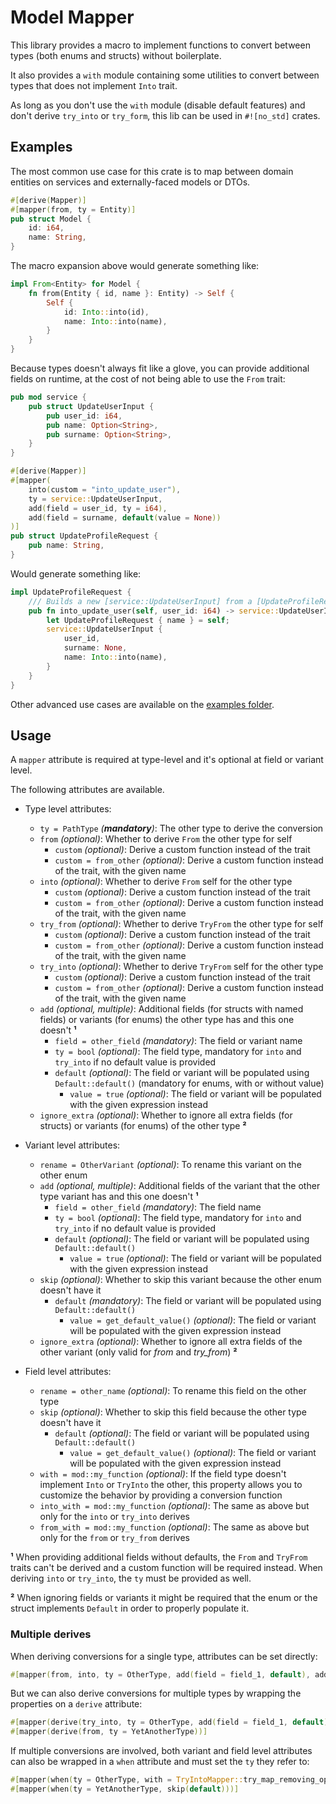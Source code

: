 # Model Mapper

This library provides a macro to implement functions to convert between types (both enums and structs) without boilerplate.

It also provides a `with` module containing some utilities to convert between types that does not implement `Into` trait.

As long as you don't use the `with` module (disable default features) and don't derive `try_into` or `try_form`, this
lib can be used in `#![no_std]` crates.

## Examples

The most common use case for this crate is to map between domain entities on services and externally-faced models or DTOs.

```rs
#[derive(Mapper)]
#[mapper(from, ty = Entity)]
pub struct Model {
    id: i64,
    name: String,
}
```

The macro expansion above would generate something like:

```rs
impl From<Entity> for Model {
    fn from(Entity { id, name }: Entity) -> Self {
        Self {
            id: Into::into(id),
            name: Into::into(name),
        }
    }
}
```

Because types doesn't always fit like a glove, you can provide additional fields on runtime, at the cost of not being
able to use the `From` trait:

```rs
pub mod service {
    pub struct UpdateUserInput {
        pub user_id: i64,
        pub name: Option<String>,
        pub surname: Option<String>,
    }
}

#[derive(Mapper)]
#[mapper(
    into(custom = "into_update_user"),
    ty = service::UpdateUserInput,
    add(field = user_id, ty = i64),
    add(field = surname, default(value = None))
)]
pub struct UpdateProfileRequest {
    pub name: String,
}
```

Would generate something like:

```rs
impl UpdateProfileRequest {
    /// Builds a new [service::UpdateUserInput] from a [UpdateProfileRequest]
    pub fn into_update_user(self, user_id: i64) -> service::UpdateUserInput {
        let UpdateProfileRequest { name } = self;
        service::UpdateUserInput {
            user_id,
            surname: None,
            name: Into::into(name),
        }
    }
}
```

Other advanced use cases are available on the [examples folder](./model-mapper/examples/).

## Usage

A `mapper` attribute is required at type-level and it's optional at field or variant level.

The following attributes are available.

- Type level attributes:

  - `ty = PathType` _(**mandatory**)_: The other type to derive the conversion
  - `from` _(optional)_: Whether to derive `From` the other type for self
    - `custom` _(optional)_: Derive a custom function instead of the trait
    - `custom = from_other` _(optional)_: Derive a custom function instead of the trait, with the given name
  - `into` _(optional)_: Whether to derive `From` self for the other type
    - `custom` _(optional)_: Derive a custom function instead of the trait
    - `custom = from_other` _(optional)_: Derive a custom function instead of the trait, with the given name
  - `try_from` _(optional)_: Whether to derive `TryFrom` the other type for self
    - `custom` _(optional)_: Derive a custom function instead of the trait
    - `custom = from_other` _(optional)_: Derive a custom function instead of the trait, with the given name
  - `try_into` _(optional)_: Whether to derive `TryFrom` self for the other type
    - `custom` _(optional)_: Derive a custom function instead of the trait
    - `custom = from_other` _(optional)_: Derive a custom function instead of the trait, with the given name
  - `add` _(optional, multiple)_: Additional fields (for structs with named fields) or variants (for enums) the
    other type has and this one doesn't **&#x00b9;**
    - `field = other_field` _(mandatory)_: The field or variant name
    - `ty = bool` _(optional)_: The field type, mandatory for `into` and `try_into` if no default value is provided
    - `default` _(optional)_: The field or variant will be populated using `Default::default()` (mandatory for enums,
      with or without value)
      - `value = true` _(optional)_: The field or variant will be populated with the given expression instead
  - `ignore_extra` _(optional)_: Whether to ignore all extra fields (for structs) or variants (for enums) of the other
    type **&#x00b2;**

- Variant level attributes:

  - `rename = OtherVariant` _(optional)_: To rename this variant on the other enum
  - `add` _(optional, multiple)_: Additional fields of the variant that the other type variant has and this one
    doesn't **&#x00b9;**
    - `field = other_field` _(mandatory)_: The field name
    - `ty = bool` _(optional)_: The field type, mandatory for `into` and `try_into` if no default value is provided
    - `default` _(optional)_: The field or variant will be populated using `Default::default()`
      - `value = true` _(optional)_: The field or variant will be populated with the given expression instead
  - `skip` _(optional)_: Whether to skip this variant because the other enum doesn't have it
    - `default` _(mandatory)_: The field or variant will be populated using `Default::default()`
      - `value = get_default_value()` _(optional)_: The field or variant will be populated with the given expression instead
  - `ignore_extra` _(optional)_: Whether to ignore all extra fields of the other variant (only valid for _from_ and
    _try_from_) **&#x00b2;**

- Field level attributes:

  - `rename = other_name` _(optional)_: To rename this field on the other type
  - `skip` _(optional)_: Whether to skip this field because the other type doesn't have it
    - `default` _(optional)_: The field or variant will be populated using `Default::default()`
      - `value = get_default_value()` _(optional)_: The field or variant will be populated with the given expression instead
  - `with = mod::my_function` _(optional)_: If the field type doesn't implement `Into` or `TryInto` the other, this
    property allows you to customize the behavior by providing a conversion function
  - `into_with = mod::my_function` _(optional)_: The same as above but only for the `into` or `try_into` derives
  - `from_with = mod::my_function` _(optional)_: The same as above but only for the `from` or `try_from` derives

**&#x00b9;** When providing additional fields without defaults, the `From` and `TryFrom` traits can't be derived and a
custom function will be required instead. When deriving `into` or `try_into`, the `ty` must be provided as well.

**&#x00b2;** When ignoring fields or variants it might be required that the enum or the struct implements `Default`
in order to properly populate it.

### Multiple derives

When deriving conversions for a single type, attributes can be set directly:

```rs
#[mapper(from, into, ty = OtherType, add(field = field_1, default), add(field = field_2, default))]
```

But we can also derive conversions for multiple types by wrapping the properties on a `derive` attribute:

```rs
#[mapper(derive(try_into, ty = OtherType, add(field = field_1, default)))]
#[mapper(derive(from, ty = YetAnotherType))]
```

If multiple conversions are involved, both variant and field level attributes can also be wrapped in a `when` attribute
and must set the `ty` they refer to:

```rs
#[mapper(when(ty = OtherType, with = TryIntoMapper::try_map_removing_option))]
#[mapper(when(ty = YetAnotherType, skip(default)))]
```
